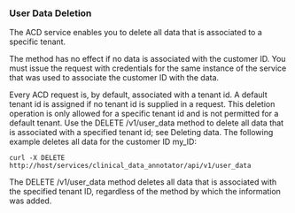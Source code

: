 <h3 id="usrDataDeletion">User Data Deletion</h3>

The ACD service enables you to delete all data that is associated to a specific tenant.

The method has no effect if no data is associated with the customer ID.
You must issue the request with credentials for the same instance of the service that was used to associate the customer ID with the data.

Every ACD request is, by default, associated with a tenant id.
A default tenant id is assigned if no tenant id is supplied in a request.
This deletion operation is only allowed for a specific tenant id and is not permitted for a default tenant.
Use the DELETE /v1/user_data method to delete all data that is associated with a specified tenant id; see Deleting data.
The following example deletes all data for the customer ID my_ID:

```console
curl -X DELETE
http://host/services/clinical_data_annotator/api/v1/user_data
```

The DELETE /v1/user_data method deletes all data that is associated with the specified tenant ID, regardless of the method by which the information was added.
